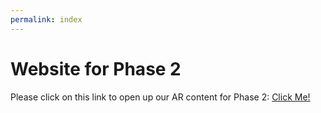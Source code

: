 ```yaml
---
permalink: index
---
```


# Website for Phase 2

 Please click on this link to open up our AR content for Phase 2: [Click Me!](website/AR-landing.html)
